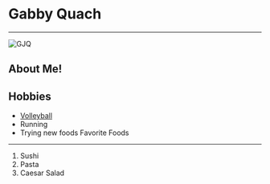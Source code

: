# **Gabby Quach**
---
![GJQ](https://ucsdtritons.com/images/2022/8/9/Gabby_Quach.jpg?width=300)
## About Me!
Hobbies
---
- [Volleyball](https://ucsdtritons.com/sports/womens-volleyball/roster/gabby-quach/11754)
- Running
- Trying new foods
Favorite Foods
---
1. Sushi
2. Pasta
3. Caesar Salad
